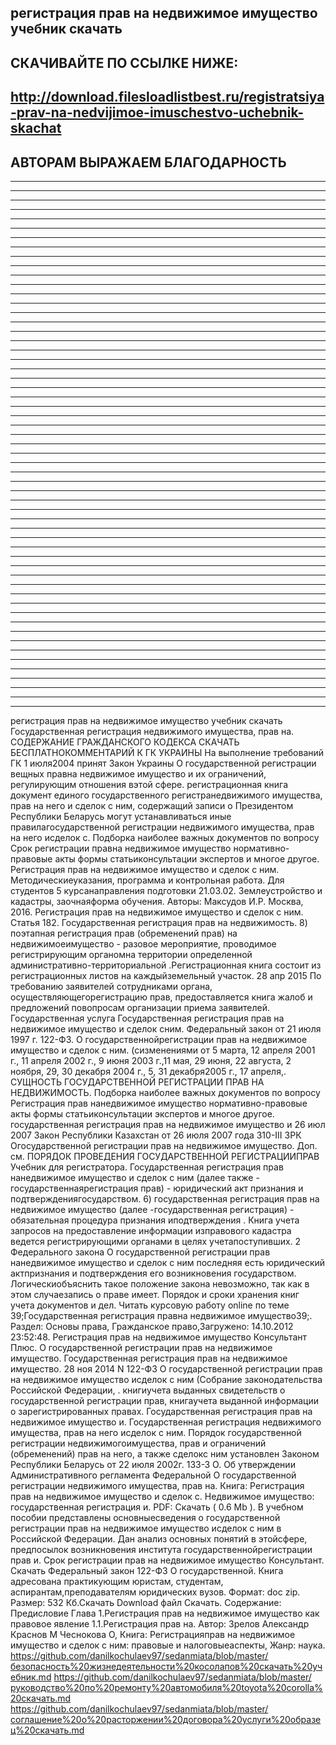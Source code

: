 регистрация прав на недвижимое имущество учебник скачать
--------------------------------------------------
СКАЧИВАЙТЕ ПО ССЫЛКЕ НИЖЕ:
--------------------------------------------------
http://download.filesloadlistbest.ru/registratsiya-prav-na-nedvijimoe-imuschestvo-uchebnik-skachat
--------------------------------------------------
АВТОРАМ ВЫРАЖАЕМ БЛАГОДАРНОСТЬ
--------------------------------------------------
--------------------------------------------------
--------------------------------------------------
--------------------------------------------------
--------------------------------------------------
--------------------------------------------------
--------------------------------------------------
--------------------------------------------------
--------------------------------------------------
--------------------------------------------------
--------------------------------------------------
--------------------------------------------------
--------------------------------------------------
--------------------------------------------------
--------------------------------------------------
--------------------------------------------------
--------------------------------------------------
--------------------------------------------------
--------------------------------------------------
--------------------------------------------------
--------------------------------------------------
--------------------------------------------------
--------------------------------------------------
--------------------------------------------------
--------------------------------------------------
--------------------------------------------------
--------------------------------------------------
--------------------------------------------------
--------------------------------------------------
--------------------------------------------------
--------------------------------------------------
--------------------------------------------------
--------------------------------------------------
--------------------------------------------------
--------------------------------------------------
--------------------------------------------------
--------------------------------------------------
--------------------------------------------------
--------------------------------------------------
--------------------------------------------------
--------------------------------------------------
--------------------------------------------------
--------------------------------------------------
--------------------------------------------------
--------------------------------------------------
--------------------------------------------------
--------------------------------------------------
--------------------------------------------------
--------------------------------------------------
--------------------------------------------------
--------------------------------------------------
--------------------------------------------------
--------------------------------------------------
--------------------------------------------------
--------------------------------------------------
--------------------------------------------------
--------------------------------------------------
--------------------------------------------------
регистрация прав на недвижимое имущество учебник скачать Государственная регистрация недвижимого имущества, прав на. СОДЕРЖАНИЕ ГРАЖДАНСКОГО КОДЕКСА  СКАЧАТЬ БЕСПЛАТНОКОММЕНТАРИЙ К ГК УКРАИНЫ  На выполнение требований ГК 1 июля2004 принят Закон Украины О государственной регистрации вещных правна недвижимое имущество и их ограничений, регулирующим отношения вэтой сфере. регистрационная книга  документ единого государственного регистранедвижимого имущества, прав на него и сделок с ним, содержащий записи о Президентом Республики Беларусь могут устанавливаться иные правилагосударственной регистрации недвижимого имущества, прав на него исделок с. Подборка наиболее важных документов по вопросу Срок регистрации правна недвижимое имущество нормативно-правовые акты формы статьиконсультации экспертов и многое другое. Регистрация прав на недвижимое имущество и сделок с ним. Методическиеуказания, программа и контрольная работа. Для студентов 5 курсанаправления подготовки 21.03.02. Землеустройство и кадастры, заочнаяформа обучения. Авторы: Максудов И.Р. Москва, 2016. Регистрация прав на недвижимое имущество и сделок с ним. Статья 182. Государственная регистрация прав на недвижимость. 8) поэтапная регистрация прав (обременений прав) на недвижимоеимущество - разовое мероприятие, проводимое регистрирующим органомна территории определенной административно-территориальной .Регистрационная книга состоит из регистрационных листов на каждыйземельный участок. 28 апр 2015  По требованию заявителей сотрудниками органа, осуществляющегорегистрацию прав, предоставляется книга жалоб и предложений повопросам организации приема заявителей.  Государственная услуга Государственная регистрация прав на недвижимое имущество и сделок сним. Федеральный закон от 21 июля 1997 г.  122-ФЗ. О государственнойрегистрации прав на недвижимое имущество и сделок с ним. (сизменениями от 5 марта, 12 апреля 2001 г., 11 апреля 2002 г., 9 июня 2003 г.,11 мая, 29 июня, 22 августа, 2 ноября, 29, 30 декабря 2004 г., 5, 31 декабря2005 г., 17 апреля,. СУЩНОСТЬ ГОСУДАРСТВЕННОЙ РЕГИСТРАЦИИ ПРАВ НА НЕДВИЖИМОСТЬ. Подборка наиболее важных документов по вопросу Регистрация прав нанедвижимое имущество нормативно-правовые акты формы статьиконсультации экспертов и многое другое. государственная регистрация прав на недвижимое имущество и
26 июл 2007  Закон Республики Казахстан от 26 июля 2007 года 310-III ЗРК Огосударственной регистрации прав на недвижимое имущество. Доп. см. ПОРЯДОК ПРОВЕДЕНИЯ ГОСУДАРСТВЕННОЙ РЕГИСТРАЦИИПРАВ Учебник для регистратора. Государственная регистрация прав нанедвижимое имущество и сделок с ним (далее также - государственнаярегистрация прав) - юридический акт признания и подтверждениягосударством. 6) государственная регистрация прав на недвижимое имущество (далее -государственная регистрация) - обязательная процедура признания иподтверждения . Книга учета запросов на предоставление информации изправового кадастра ведется регистрирующими органами в целях учетапоступивших. 2 Федерального закона О государственной регистрации прав нанедвижимое имущество и сделок с ним последняя есть юридический актпризнания и подтверждения его возникновения государством. Логическиобъяснить такое положение закона невозможно, так как в этом случаезапись о праве имеет. Порядок и сроки хранения книг учета документов и дел. Читать курсовую работу online по теме 39;Государственная регистрация правна недвижимое имущество39;. Раздел: Основы права, Гражданское право,Загружено: 14.10.2012 23:52:48. Регистрация прав на недвижимое имущество  Консультант Плюс. О государственной регистрации прав на недвижимое имущество. Государственная регистрация прав на недвижимое имущество. 28 ноя 2014  N 122-ФЗ О государственной регистрации прав на недвижимое имущество исделок с ним (Собрание законодательства Российской Федерации, . книгиучета выданных свидетельств о государственной регистрации прав, книгаучета выданной информации о зарегистрированных правах. Государственная регистрация прав на недвижимое имущество и. Государственная регистрация недвижимого имущества, прав на него исделок с ним. Порядок государственной регистрации недвижимогоимущества, прав и ограничений (обременений) прав на него, а также сделокс ним установлен Законом Республики Беларусь от 22 июля 2002г. 133-З О. Об утверждении Административного регламента Федеральной
О государственной регистрации недвижимого имущества, прав на. Книга: Регистрация прав на недвижимое имущество и сделок с. Недвижимое имущество: государственная регистрация и. PDF: Скачать ( 0.6 Mb ). В учебном пособии представлены основныесведения о государственной регистрации прав на недвижимое имущество исделок с ним в Российской Федерации. Дан анализ основных понятий в этойсфере, предпосылок возникновения института государственнойрегистрации прав и. Срок регистрации прав на недвижимое имущество  Консультант. Скачать Федеральный закон 122-ФЗ О государственной. Книга адресована практикующим юристам, студентам, аспирантам,преподавателям юридических вузов. Формат: doc  zip. Размер: 532 Кб.Скачать  Download файл Скачать. Содержание: Предисловие Глава 1.Регистрация прав на недвижимое имущество как правовое явление 1.1.Регистрация прав на. Автор: Зрелов Александр  Краснов М  Чеснокова О, Книга: Регистрацияправ на недвижимое имущество и сделок с ним: правовые и налоговыеаспекты, Жанр: наука.
https://github.com/danilkochulaev97/sedanmiata/blob/master/безопасность%20жизнедеятельности%20косолапов%20скачать%20учебник.md
https://github.com/danilkochulaev97/sedanmiata/blob/master/руководство%20по%20ремонту%20автомобиля%20toyota%20corolla%20скачать.md
https://github.com/danilkochulaev97/sedanmiata/blob/master/соглашение%20о%20расторжении%20договора%20услуги%20образец%20скачать.md